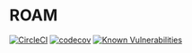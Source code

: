 # ROAM

[![CircleCI](https://circleci.com/gh/developerRoam/roam.svg?style=svg&circle-token=ef2a50e7ed8272380ac85c8301f78623b68dfbf5)](https://circleci.com/gh/developerRoam/roam)
[![codecov](https://codecov.io/gh/developerRoam/roam/branch/master/graph/badge.svg)](https://codecov.io/gh/developerRoam/roam)
[![Known Vulnerabilities](https://snyk.io/test/github/{username}/{repo}/badge.svg)](https://snyk.io/test/github/{username}/{repo})
